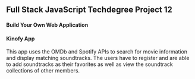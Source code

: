 ## Full Stack JavaScript Techdegree Project 12
#### Build Your Own Web Application

#### Kinofy App
This app uses the OMDb and Spotify APIs to search for movie information and display matching soundtracks.
The users have to register and are able to add soundtracks as their favorites as well as view the soundtrack 
collections of other members.
